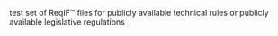 test set of ReqIF™ files for publicly available technical rules or publicly available legislative regulations
